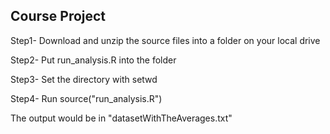 Course Project
--------------

Step1- Download and unzip the source files into a folder on your local drive

Step2- Put run_analysis.R into the folder

Step3- Set the directory with  setwd

Step4- Run source("run_analysis.R")

The output would be in "datasetWithTheAverages.txt"
